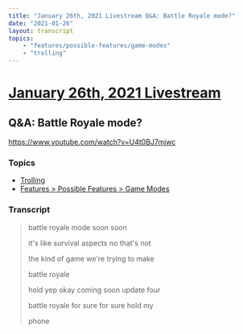 ```yaml
---
title: "January 26th, 2021 Livestream Q&A: Battle Royale mode?"
date: "2021-01-26"
layout: transcript
topics:
    - "features/possible-features/game-modes"
    - "trolling"
---
```

# [January 26th, 2021 Livestream](../2021-01-26.md)
## Q&A: Battle Royale mode?
https://www.youtube.com/watch?v=U4t0BJ7mjwc

### Topics
* [Trolling](../topics/trolling.md)
* [Features > Possible Features > Game Modes](../topics/features/possible-features/game-modes.md)

### Transcript

> battle royale mode soon soon
> 
> it's like survival aspects no that's not
> 
> the kind of game we're trying to make
> 
> battle royale
> 
> hold yep okay coming soon update four
> 
> battle royale for sure for sure hold my
> 
> phone
> 
